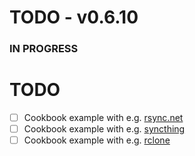 # TODO - v0.6.10

### IN PROGRESS

# TODO

- [ ] Cookbook example with e.g. [rsync.net](https://www.rsync.net)
- [ ] Cookbook example with e.g. [syncthing](https://tonsky.me/blog/syncthing/?utm_source=hackerbits.com&utm_medium=email&utm_campaign=issue54)
- [ ] Cookbook example with e.g. [rclone](https://rclone.org)
